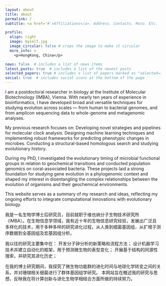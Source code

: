 ```yaml
---
layout: about
title: about
permalink: /
subtitle: <a href='#'>Affiliations</a>. Address. Contacts. Moto. Etc.

profile:
  align: right
  image: myself.jpg
  image_circular: false # crops the image to make it circular
  more_info: >
    <p>HongKong, China</p>

news: false  # includes a list of news items
latest_posts: true  # includes a list of the newest posts
selected_papers: true # includes a list of papers marked as "selected={true}"
social: true  # includes social icons at the bottom of the page
---
```


I am a postdoctoral researcher in biology at the Institute of Molecular Biotechnology (IMBA), Vienna. With nearly ten years of experience in bioinformatics, I have developed broad and versatile techniques for studying evolution across scales — from human to bacterial genomes, and from amplicon sequencing data to whole-genome and metagenomic analyses.

My previous research focuses on:
Developing novel strategies and pipelines for molecular clock analysis.
Designing machine learning techniques and implementing robust frameworks for predicting phenotypic changes in microbes.
Conducting a structural-based homologous search and studying evolutionary history.

During my PhD, I investigated the evolutionary timing of microbial functional groups in relation to geochemical transitions and conducted population genomics on coral-associated bacteria. These projects laid a strong foundation for studying gene evolution in a phylogenomic context and shaped my interest in disentangling the complex relationships between the evolution of organisms and their geochemical environments.

This website serves as a summary of my research and ideas, reflecting my ongoing efforts to integrate computational innovations with evolutionary biology.


我是一名生物学博士后研究员，目前就职于维也纳分子生物技术研究所（IMBA）。在生物信息学领域，我有近十年的生物信息研究经验，发展出广泛且多样化的技术，用于多种多样的研究进化过程，从人类到细菌基因组，从扩增子测序数据到全基因组及宏基因组分析。

我以往的研究主要集中在：
开发分子钟分析的新策略和流程方法；
设计机器学习技术并建立自动化的框架，用于预测微生物的表型变化；
开展基于结构的同源性搜索，并研究其进化历史；

在我的博士研究期间，我探究了微生物功能群的进化时间与地球化学转变之间的关系，并对珊瑚相关细菌进行了群体基因组学研究。
本网站旨在概述我的研究与思想，反映我在将计算创新与进化生物学相结合方面所做的持续努力。
